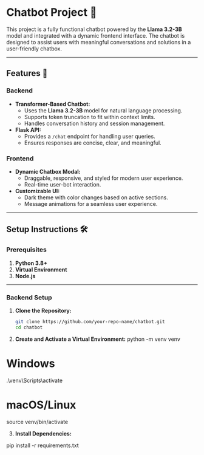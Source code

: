 # Chatbot Project 🚀

This project is a fully functional chatbot powered by the **Llama 3.2-3B** model and integrated with a dynamic frontend interface. The chatbot is designed to assist users with meaningful conversations and solutions in a user-friendly chatbox.

---

## Features 🌟

### Backend
- **Transformer-Based Chatbot:**
  - Uses the **Llama 3.2-3B** model for natural language processing.
  - Supports token truncation to fit within context limits.
  - Handles conversation history and session management.
- **Flask API:**
  - Provides a `/chat` endpoint for handling user queries.
  - Ensures responses are concise, clear, and meaningful.

### Frontend
- **Dynamic Chatbox Modal:**
  - Draggable, responsive, and styled for modern user experience.
  - Real-time user-bot interaction.
- **Customizable UI:**
  - Dark theme with color changes based on active sections.
  - Message animations for a seamless user experience.

---

## Setup Instructions 🛠️

### Prerequisites
1. **Python 3.8+**
2. **Virtual Environment**
3. **Node.js** 

---

### Backend Setup

1. **Clone the Repository:**
   ```bash
   git clone https://github.com/your-repo-name/chatbot.git
   cd chatbot

2. **Create and Activate a Virtual Environment:**
python -m venv venv
# Windows
.\venv\Scripts\activate
# macOS/Linux
source venv/bin/activate

3. **Install Dependencies:**

pip install -r requirements.txt

